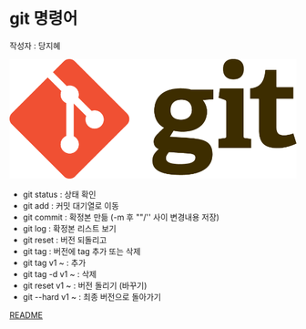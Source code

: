  # git 명령어
작성자 : 당지혜


![git](../assets/git.png)

 * git status : 상태 확인
 * git add : 커밋 대기열로 이동
 * git commit : 확정본 만듦 (-m 후 ""/'' 사이 변경내용 저장)
 * git log : 확정본 리스트 보기
 * git reset : 버전 되돌리고
* git tag : 버전에 tag 추가 또는 삭제
 * git tag v1 ~ : 추가
 * git tag -d v1 ~ : 삭제
 * git reset v1 ~ : 버전 돌리기 (바꾸기)
 * git --hard v1 ~ : 최종 버전으로 돌아가기 

[README](../README.md)